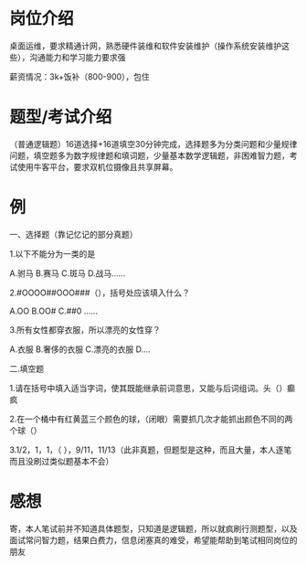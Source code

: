 # 岗位介绍

桌面运维，要求精通计网，熟悉硬件装维和软件安装维护（操作系统安装维护这些），沟通能力和学习能力要求强

薪资情况：3k+饭补（800-900），包住

# 题型/考试介绍

（普通逻辑题）16道选择+16道填空30分钟完成，选择题多为分类问题和少量规律问题，填空题多为数字规律题和填词题，少量基本数学逻辑题，非困难智力题，考试使用牛客平台，要求双机位摄像且共享屏幕。

# 例

一、选择题（靠记忆记的部分真题）

1.以下不能分为一类的是

A.驸马 B.赛马 C.斑马 D.战马......

2.#OOOO##OOO###（），括号处应该填入什么？

A.OO B.OO# C.##0 ......

3.所有女性都穿衣服，所以漂亮的女性穿？

A.衣服 B.奢侈的衣服 C.漂亮的衣服 D....

二.填空题

1.请在括号中填入适当字词，使其既能继承前词意思，又能与后词组词。头（）癫疯

2.在一个桶中有红黄蓝三个颜色的球，（闭眼）需要抓几次才能抓出颜色不同的两个球（）

3.1/2，1，1，（ ），9/11，11/13（此非真题，但题型是这种，而且大量，本人逐笔而且没刷过类似题基本不会）

# 感想

寄，本人笔试前并不知道具体题型，只知道是逻辑题，所以就疯刷行测题型，以及面试常问智力题，结果白费力，信息闭塞真的难受，希望能帮助到笔试相同岗位的朋友
